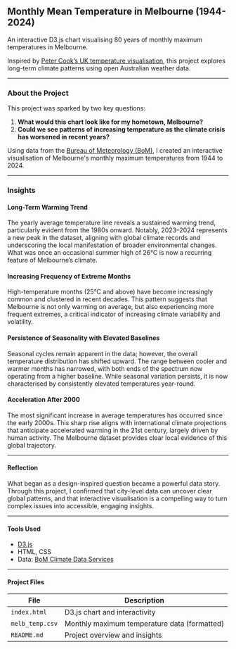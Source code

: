 ## Monthly Mean Temperature in Melbourne (1944-2024)

An interactive D3.js chart visualising 80 years of monthly maximum temperatures in Melbourne.

Inspired by [Peter Cook’s UK temperature visualisation](https://app.peterrcook.com/uktemp/), this project explores long-term climate patterns using open Australian weather data.

---

### About the Project

This project was sparked by two key questions:

1. **What would this chart look like for my hometown, Melbourne?**  
2. **Could we see patterns of increasing temperature as the climate crisis has worsened in recent years?**

Using data from the [Bureau of Meteorology (BoM)](https://www.bom.gov.au/climate/data/), I created an interactive visualisation of Melbourne's monthly maximum temperatures from 1944 to 2024.

---

### Insights

#### Long-Term Warming Trend
The yearly average temperature line reveals a sustained warming trend, particularly evident from the 1980s onward. Notably, 2023–2024 represents a new peak in the dataset, aligning with global climate records and underscoring the local manifestation of broader environmental changes. What was once an occasional summer high of 26°C is now a recurring feature of Melbourne’s climate.

#### Increasing Frequency of Extreme Months
High-temperature months (25°C and above) have become increasingly common and clustered in recent decades. This pattern suggests that Melbourne is not only warming on average, but also experiencing more frequent extremes, a critical indicator of increasing climate variability and volatility.

#### Persistence of Seasonality with Elevated Baselines
Seasonal cycles remain apparent in the data; however, the overall temperature distribution has shifted upward. The range between cooler and warmer months has narrowed, with both ends of the spectrum now operating from a higher baseline. While seasonal variation persists, it is now characterised by consistently elevated temperatures year-round.

#### Acceleration After 2000  
The most significant increase in average temperatures has occurred since the early 2000s. This sharp rise aligns with international climate projections that anticipate accelerated warming in the 21st century, largely driven by human activity. The Melbourne dataset provides clear local evidence of this global trajectory.

---

#### Reflection  
What began as a design-inspired question became a powerful data story. Through this project, I confirmed that city-level data can uncover clear global patterns, and that interactive visualisation is a compelling way to turn complex issues into accessible, engaging insights.

---

#### Tools Used

- [D3.js](https://d3js.org/)
- HTML, CSS
- Data: [BoM Climate Data Services](https://www.bom.gov.au/climate/data/)

---

#### Project Files

| File | Description |
|------|-------------|
| `index.html` | D3.js chart and interactivity |
| `melb_temp.csv` | Monthly maximum temperature data (formatted) |
| `README.md` | Project overview and insights |
